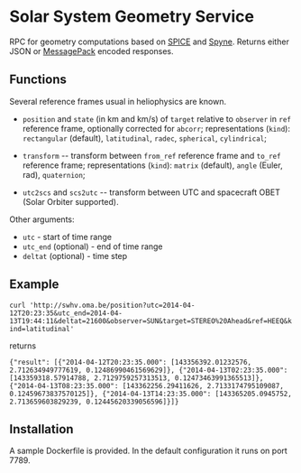 # Solar System Geometry Service

RPC for geometry computations based on [SPICE](<https://naif.jpl.nasa.gov/naif/>) and [Spyne](<http://spyne.io/>). Returns either JSON or [MessagePack](<https://msgpack.org>) encoded responses.

## Functions

Several reference frames usual in heliophysics are known.

- `position` and `state` (in km and km/s) of `target` relative to `observer` in `ref` reference frame, optionally corrected for `abcorr`; representations (`kind`): `rectangular` (default), `latitudinal`, `radec`, `spherical`, `cylindrical`;

- `transform` -- transform between `from_ref` reference frame and `to_ref` reference frame; representations (`kind`): `matrix` (default), `angle` (Euler, rad), `quaternion`;

- `utc2scs` and `scs2utc` -- transform between UTC and spacecraft OBET (Solar Orbiter supported).

Other arguments:

- `utc` - start of time range
- `utc_end` (optional) - end of time range
- `deltat` (optional) - time step

## Example

`curl 'http://swhv.oma.be/position?utc=2014-04-12T20:23:35&utc_end=2014-04-13T19:44:11&deltat=21600&observer=SUN&target=STEREO%20Ahead&ref=HEEQ&kind=latitudinal'`

returns

`{"result": [{"2014-04-12T20:23:35.000": [143356392.01232576, 2.712634949777619, 0.12486990461569629]}, {"2014-04-13T02:23:35.000": [143359318.57914788, 2.7129759257313513, 0.12473463991365513]}, {"2014-04-13T08:23:35.000": [143362256.29411626, 2.7133174795109087, 0.12459673837570125]}, {"2014-04-13T14:23:35.000": [143365205.0945752, 2.713659603829239, 0.12445620339056596]}]}`

## Installation

A sample Dockerfile is provided. In the default configuration it runs on port 7789.
